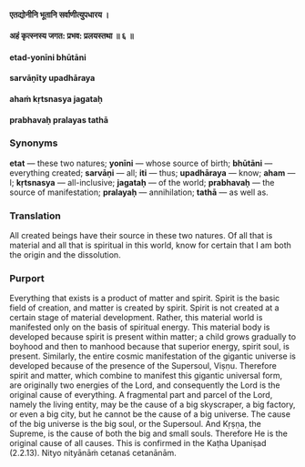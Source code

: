 #### एतद्योनीनि भूतानि सर्वाणीत्युपधारय ।
#### अहं कृत्स्नस्य जगत: प्रभव: प्रलयस्तथा ॥ ६ ॥

#### etad-yonīni bhūtāni
#### sarvāṇīty upadhāraya
#### ahaṁ kṛtsnasya jagataḥ
#### prabhavaḥ pralayas tathā

### Synonyms

**etat** — these two natures; **yonīni** — whose source of birth; **bhūtāni** — everything created; **sarvāṇi** — all; **iti** — thus; **upadhāraya** — know; **aham** — I; **kṛtsnasya** — all-inclusive; **jagataḥ** — of the world; **prabhavaḥ** — the source of manifestation; **pralayaḥ** — annihilation; **tathā** — as well as.

### Translation

All created beings have their source in these two natures. Of all that is material and all that is spiritual in this world, know for certain that I am both the origin and the dissolution.

### Purport

Everything that exists is a product of matter and spirit. Spirit is the basic field of creation, and matter is created by spirit. Spirit is not created at a certain stage of material development. Rather, this material world is manifested only on the basis of spiritual energy. This material body is developed because spirit is present within matter; a child grows gradually to boyhood and then to manhood because that superior energy, spirit soul, is present. Similarly, the entire cosmic manifestation of the gigantic universe is developed because of the presence of the Supersoul, Viṣṇu. Therefore spirit and matter, which combine to manifest this gigantic universal form, are originally two energies of the Lord, and consequently the Lord is the original cause of everything. A fragmental part and parcel of the Lord, namely the living entity, may be the cause of a big skyscraper, a big factory, or even a big city, but he cannot be the cause of a big universe. The cause of the big universe is the big soul, or the Supersoul. And Kṛṣṇa, the Supreme, is the cause of both the big and small souls. Therefore He is the original cause of all causes. This is confirmed in the Kaṭha Upaniṣad (2.2.13). Nityo nityānāṁ cetanaś cetanānām.